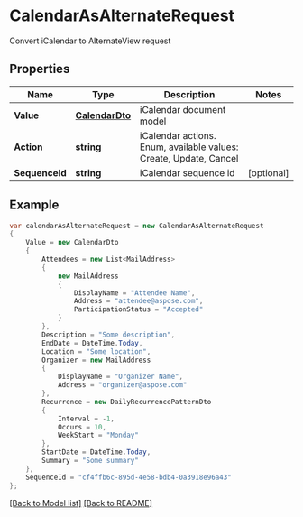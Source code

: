 # CalendarAsAlternateRequest
Convert iCalendar to AlternateView request             

## Properties
Name | Type | Description | Notes
------------ | ------------- | ------------- | -------------
**Value** | [**CalendarDto**](CalendarDto.md) | iCalendar document model              | 
**Action** | **string** | iCalendar actions. Enum, available values: Create, Update, Cancel | 
**SequenceId** | **string** | iCalendar sequence id              | [optional] 


## Example
```csharp
var calendarAsAlternateRequest = new CalendarAsAlternateRequest
{
    Value = new CalendarDto
    {
        Attendees = new List<MailAddress>
        {
            new MailAddress
            {
                DisplayName = "Attendee Name",
                Address = "attendee@aspose.com",
                ParticipationStatus = "Accepted"
            }
        },
        Description = "Some description",
        EndDate = DateTime.Today,
        Location = "Some location",
        Organizer = new MailAddress
        {
            DisplayName = "Organizer Name",
            Address = "organizer@aspose.com"
        },
        Recurrence = new DailyRecurrencePatternDto
        {
            Interval = -1,
            Occurs = 10,
            WeekStart = "Monday"
        },
        StartDate = DateTime.Today,
        Summary = "Some summary"
    },
    SequenceId = "cf4ffb6c-895d-4e58-bdb4-0a3918e96a43"
};
```

[[Back to Model list]](Models.md) [[Back to README]](README.md)

